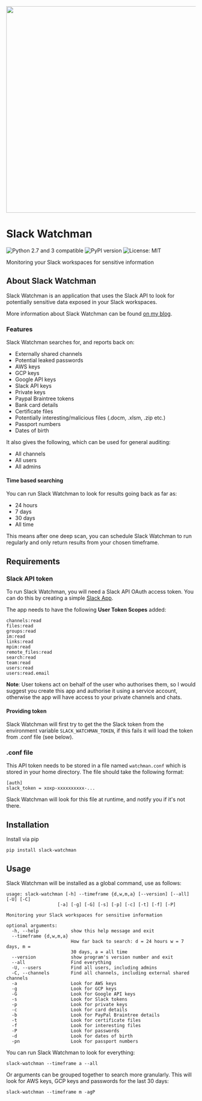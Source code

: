 <img src="https://i.imgur.com/nAetYbG.png" width="550">

# Slack Watchman
![Python 2.7 and 3 compatible](https://img.shields.io/pypi/pyversions/slack-watchman)
![PyPI version](https://img.shields.io/pypi/v/slack-watchman.svg)
![License: MIT](https://img.shields.io/pypi/l/slack-watchman.svg)

Monitoring your Slack workspaces for sensitive information

## About Slack Watchman
Slack Watchman is an application that uses the Slack API to look for potentially sensitive data exposed in your Slack workspaces.

More information about Slack Watchman can be found [on my blog](https://papermtn.co.uk/slack-watchman-monitoring-slack-workspaces-for-sensitive-information/).

### Features
Slack Watchman searches for, and reports back on:

- Externally shared channels
- Potential leaked passwords
- AWS keys
- GCP keys
- Google API keys
- Slack API keys
- Private keys
- Paypal Braintree tokens
- Bank card details
- Certificate files
- Potentially interesting/malicious files (.docm, .xlsm, .zip etc.)
- Passport numbers
- Dates of birth

It also gives the following, which can be used for general auditing:
- All channels
- All users
- All admins

#### Time based searching
You can run Slack Watchman to look for results going back as far as:
- 24 hours
- 7 days
- 30 days
- All time

This means after one deep scan, you can schedule Slack Watchman to run regularly and only return results from your chosen timeframe.

## Requirements
### Slack API token
To run Slack Watchman, you will need a Slack API OAuth access token. You can do this by creating a simple [Slack App](https://api.slack.com/apps).

The app needs to have the following **User Token Scopes** added:
```
channels:read
files:read
groups:read
im:read
links:read
mpim:read
remote_files:read
search:read
team:read
users:read
users:read.email
```
**Note**: User tokens act on behalf of the user who authorises them, so I would suggest you create this app and authorise it using a service account, otherwise the app will have access to your private channels and chats.

#### Providing token
Slack Watchman will first try to get the the Slack token from the environment variable `SLACK_WATCHMAN_TOKEN`, if this fails it will load the token from .conf file (see below).

### .conf file
This API token needs to be stored in a file named `watchman.conf` which is stored in your home directory. The file should take the following format:
```
[auth]
slack_token = xoxp-xxxxxxxxxx-...
```
Slack Watchman will look for this file at runtime, and notify you if it's not there.

## Installation
Install via pip

`pip install slack-watchman`

## Usage
Slack Watchman will be installed as a global command, use as follows:
```
usage: slack-watchman [-h] --timeframe {d,w,m,a} [--version] [--all] [-U] [-C]
                   [-a] [-g] [-G] [-s] [-p] [-c] [-t] [-f] [-P]

Monitoring your Slack workspaces for sensitive information

optional arguments:
  -h, --help            show this help message and exit
  --timeframe {d,w,m,a}
                        How far back to search: d = 24 hours w = 7 days, m =
                        30 days, a = all time
  --version             show program's version number and exit
  --all                 Find everything
  -U, --users           Find all users, including admins
  -C, --channels        Find all channels, including external shared channels
  -a                    Look for AWS keys
  -g                    Look for GCP keys
  -G                    Look for Google API keys
  -s                    Look for Slack tokens
  -p                    Look for private keys
  -c                    Look for card details
  -b                    Look for PayPal Braintree details
  -t                    Look for certificate files
  -f                    Look for interesting files
  -P                    Look for passwords
  -d                    Look for dates of birth
  -pn                   Look for passport numbers
  ```

You can run Slack Watchman to look for everything:

`slack-watchman --timeframe a --all`

Or arguments can be grouped together to search more granularly. This will look for AWS keys, GCP keys and passwords for the last 30 days:

`slack-watchman --timeframe m -agP`
